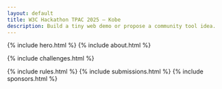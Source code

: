 ```yaml
---
layout: default
title: W3C Hackathon TPAC 2025 — Kobe
description: Build a tiny web demo or propose a community tool idea.
---
```


{% include hero.html %}
{% include about.html %}

{% include challenges.html %}

{% include rules.html %}
{% include submissions.html %}
{% include sponsors.html %}
